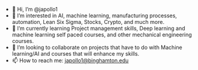 - 👋 Hi, I’m @japollo1
- 👀 I’m interested in AI, machine learning, manufacturing processes, automation, Lean Six Sigma, Stocks, Crypto, and much more.
- 🌱 I’m currently learning Project management skills, Deep learning and machine learning self paced courses, and other mechanical engineering courses.
- 💞️ I’m looking to collaborate on projects that have to do with Machine learning/AI and courses that will enhance my skills.
- 📫 How to reach me: japollo1@binghamton.edu

<!---
japollo1/japollo1 is a ✨ special ✨ repository because its `README.md` (this file) appears on your GitHub profile.
You can click the Preview link to take a look at your changes.
--->
